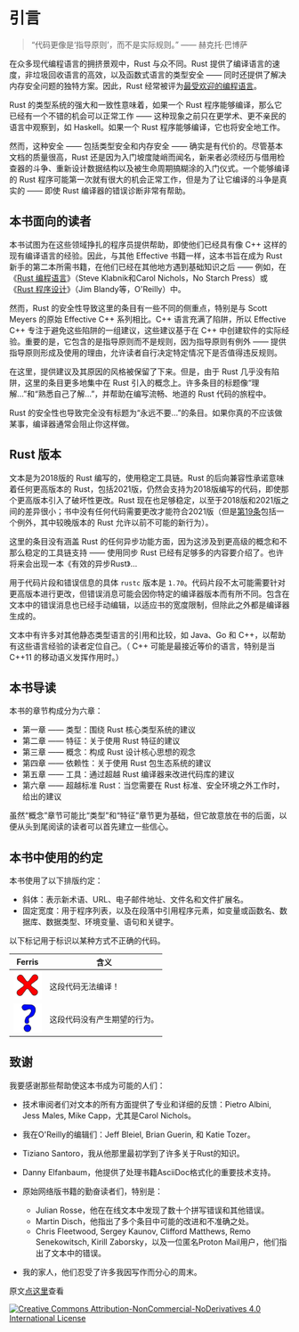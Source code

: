 # 引言

> “代码更像是‘指导原则’，而不是实际规则。” —— 赫克托·巴博萨

在众多现代编程语言的拥挤景观中，Rust 与众不同。Rust 提供了编译语言的速度，非垃圾回收语言的高效，以及函数式语言的类型安全 —— 同时还提供了解决内存安全问题的独特方案。因此，Rust 经常被评为[最受欢迎的编程语言]。

Rust 的类型系统的强大和一致性意味着，如果一个 Rust 程序能够编译，那么它已经有一个不错的机会可以正常工作 —— 这种现象之前只在更学术、更不亲民的语言中观察到，如 Haskell。如果一个 Rust 程序能够编译，它也将安全地工作。

然而，这种安全 —— 包括类型安全和内存安全 —— 确实是有代价的。尽管基本文档的质量很高，Rust 还是因为入门坡度陡峭而闻名，新来者必须经历与借用检查器的斗争、重新设计数据结构以及被生命周期搞糊涂的入门仪式。一个能够编译的 Rust 程序可能第一次就有很大的机会正常工作，但是为了让它编译的斗争是真实的 —— 即使 Rust 编译器的错误诊断非常有帮助。

## 本书面向的读者

本书试图为在这些领域挣扎的程序员提供帮助，即使他们已经具有像 C++ 这样的现有编译语言的经验。因此，与其他 Effective <Language> 书籍一样，这本书旨在成为 Rust 新手的第二本所需书籍，在他们已经在其他地方遇到基础知识之后 —— 例如，在《[Rust 编程语言]》（Steve Klabnik和Carol Nichols，No Starch Press）或《[Rust 程序设计]》（Jim Blandy等，O'Reilly）中。

然而，Rust 的安全性导致这里的条目有一些不同的侧重点，特别是与 Scott Meyers 的原始 Effective C++ 系列相比。C++ 语言充满了陷阱，所以 Effective C++ 专注于避免这些陷阱的一组建议，这些建议基于在 C++ 中创建软件的实际经验。重要的是，它包含的是指导原则而不是规则，因为指导原则有例外 —— 提供指导原则形成及使用的理由，允许读者自行决定特定情况下是否值得违反规则。

在这里，提供建议及其原因的风格被保留了下来。但是，由于 Rust 几乎没有陷阱，这里的条目更多地集中在 Rust 引入的概念上。许多条目的标题像“理解…”和“熟悉自己了解…”，并帮助在编写流畅、地道的 Rust 代码的旅程中。

Rust 的安全性也导致完全没有标题为“永远不要…”的条目。如果你真的不应该做某事，编译器通常会阻止你这样做。

## Rust 版本

文本是为2018版的 Rust 编写的，使用稳定工具链。Rust 的后向兼容性承诺意味着任何更高版本的 Rust，包括2021版，仍然会支持为2018版编写的代码，即使那个更高版本引入了破坏性更改。Rust 现在也足够稳定，以至于2018版和2021版之间的差异很小；书中没有任何代码需要更改才能符合2021版（但是[第19条]包括一个例外，其中较晚版本的 Rust 允许以前不可能的新行为）。

这里的条目没有涵盖 Rust 的任何异步功能方面，因为这涉及到更高级的概念和不那么稳定的工具链支持 —— 使用同步 Rust 已经有足够多的内容要介绍了。也许将来会出现一本《有效的异步Rust》…

用于代码片段和错误信息的具体 `rustc` 版本是 `1.70`。代码片段不太可能需要针对更高版本进行更改，但错误消息可能会因你特定的编译器版本而有所不同。包含在文本中的错误消息也已经手动编辑，以适应书的宽度限制，但除此之外都是编译器生成的。

文本中有许多对其他静态类型语言的引用和比较，如 Java、Go 和 C++，以帮助有这些语言经验的读者定位自己。（ C++ 可能是最接近等价的语言，特别是当 C++11 的移动语义发挥作用时。）

## 本书导读

本书的章节构成分为六章：
- 第一章 —— 类型：围绕 Rust 核心类型系统的建议
- 第二章 —— 特征：关于使用 Rust 特征的建议
- 第三章 —— 概念：构成 Rust 设计核心思想的观念
- 第四章 —— 依赖性：关于使用 Rust 包生态系统的建议
- 第五章 —— 工具：通过超越 Rust 编译器来改进代码库的建议
- 第六章 —— 超越标准 Rust：当您需要在 Rust 标准、安全环境之外工作时，给出的建议

虽然“概念”章节可能比“类型”和“特征”章节更为基础，但它故意放在书的后面，以便从头到尾阅读的读者可以首先建立一些信心。


## 本书中使用的约定

本书使用了以下排版约定：

- 斜体：表示新术语、URL、电子邮件地址、文件名和文件扩展名。
- 固定宽度：用于程序列表，以及在段落中引用程序元素，如变量或函数名、数据库、数据类型、环境变量、语句和关键字。

以下标记用于标识以某种方式不正确的代码。


| Ferris                                                                  | 含义                         |
| ----------------------------------------------------------------------- | ---------------------------- |
| <img src="./images/ferris/does_not_compile.svg" style="zoom:5%;" />     | 这段代码无法编译！           |
| <img src="./images/ferris/not_desired_behavior.svg" style="zoom:5%;" /> | 这段代码没有产生期望的行为。 |

## 致谢

我要感谢那些帮助使这本书成为可能的人们：
- 技术审阅者们对文本的所有方面提供了专业和详细的反馈：Pietro Albini, Jess Males, Mike Capp，尤其是Carol Nichols。
- 我在O'Reilly的编辑们：Jeff Bleiel, Brian Guerin, 和 Katie Tozer。
- Tiziano Santoro，我从他那里最初学到了许多关于Rust的知识。
- Danny Elfanbaum，他提供了处理书籍AsciiDoc格式化的重要技术支持。

- 原始网络版书籍的勤奋读者们，特别是：
    - Julian Rosse，他在在线文本中发现了数十个拼写错误和其他错误。
    - Martin Disch，他指出了多个条目中可能的改进和不准确之处。
    - Chris Fleetwood, Sergey Kaunov, Clifford Matthews, Remo Senekowitsch, Kirill Zaborsky，以及一位匿名Proton Mail用户，他们指出了文本中的错误。
- 我的家人，他们忍受了许多我因写作而分心的周末。

原文[点这里](https://www.lurklurk.org/effective-rust/preface.html)查看

<!-- 参考链接 -->

[最受欢迎的编程语言]: https://survey.stackoverflow.co/2022#most-loved-dreaded-and-wanted-language-love-dread
[Rust 编程语言]: https://doc.rust-lang.org/book/
[Rust 程序设计]: https://www.oreilly.com/library/view/programming-rust-2nd/9781492052586/

[第19条]: https://www.lurklurk.org/effective-rust/reflection.html

<div id="footer" class="footer">
    <p><a rel="license" href="http://creativecommons.org/licenses/by-nc-nd/4.0/"><img alt="Creative Commons Attribution-NonCommercial-NoDerivatives 4.0 International License" src="https://i.creativecommons.org/l/by-nc-nd/4.0/88x31.png"></a></p>
</div>
